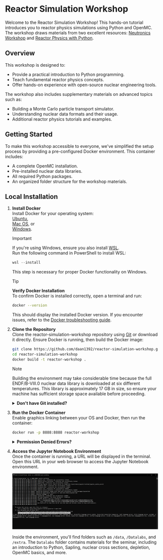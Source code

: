 # Reactor Simulation Workshop

Welcome to the Reactor Simulation Workshop! This hands-on tutorial introduces you to reactor physics simulations using Python and OpenMC. The workshop draws materials from two excellent resources: [Neutronics Workshop](https://github.com/fusion-energy/neutronics-workshop.git) and [Reactor Physics with Python](https://github.com/ezsolti/RFP.git).

## Overview

This workshop is designed to:
- Provide a practical introduction to Python programming.
- Teach fundamental reactor physics concepts.
- Offer hands-on experience with open-source nuclear engineering tools.

The workshop also includes supplementary materials on advanced topics such as:
- Building a Monte Carlo particle transport simulator.
- Understanding nuclear data formats and their usage.
- Additional reactor physics tutorials and examples.

## Getting Started

To make this workshop accessible to everyone, we've simplified the setup process by providing a pre-configured Docker environment. This container includes:
- A complete OpenMC installation.
- Pre-installed nuclear data libraries.
- All required Python packages.
- An organized folder structure for the workshop materials.

## Local Installation

1. **Install Docker**  
    Install Docker for your operating system:  
    [Ubuntu](https://docs.docker.com/install/linux/docker-ce/ubuntu/),  
    [Mac OS](https://store.docker.com/editions/community/docker-ce-desktop-mac), or  
    [Windows](https://hub.docker.com/editions/community/docker-ce-desktop-windows).  

    > [!IMPORTANT]
    > If you're using Windows, ensure you also install [WSL](https://learn.microsoft.com/en-us/windows/wsl/install).  
    > Run the following command in PowerShell to install WSL:  
    > ```powershell  
    > wsl --install  
    > ```  
    > This step is necessary for proper Docker functionality on Windows.

    > [!TIP]
    > **Verify Docker Installation**  
    > To confirm Docker is installed correctly, open a terminal and run:  
    > ```bash
    > docker --version
    > ```  
    > This should display the installed Docker version. If you encounter issues, refer to the [Docker troubleshooting guide](https://docs.docker.com/get-docker/#troubleshoot-installation).

2. **Clone the Repository**  
    Clone the reactor-simulation-workshop repository using [Git](https://git-scm.com/book/en/v2/Getting-Started-Installing-Git) or download it directly. Ensure Docker is running, then build the Docker image:  
    ```bash
    git clone https://github.com/daan1392/reactor-simulation-workshop.git
    cd reactor-simulation-workshop
    docker build -t reactor-workshop .
    ```
    > [!NOTE]
    > Building the environment may take considerable time because the full ENDF/B-VIII.0 nuclear data library is downloaded at six different temperatures. This library is approximately 17 GB in size, so ensure your machine has sufficient storage space available before proceeding.

    <details>
    <summary><b>Don't have Git installed?</b></summary>
    You can download the repository as a ZIP file and unzip it instead.
    </details>

3. **Run the Docker Container**  
    Enable graphics linking between your OS and Docker, then run the container:  
    ```bash
    docker run -p 8888:8888 reactor-workshop
    ```

    <details>
    <summary><b>Permission Denied Errors?</b></summary>
    If you're using a Linux or Ubuntu terminal and encounter permission denied errors, try running the command with elevated permissions:  
    ```bash
    sudo docker run -p 8888:8888 reactor-workshop
    ```  
    Enter your password when prompted.
    </details>

4. **Access the Jupyter Notebook Environment**  
    Once the container is running, a URL will be displayed in the terminal. Open this URL in your web browser to access the Jupyter Notebook environment.  

    ![Open the environment](docker-run.png)

    Inside the environment, you'll find folders such as `/data`, `/Datalabs`, and `/extra`. The `Datalabs` folder contains materials for the seminar, including an introduction to Python, Sapling, nuclear cross sections, depletion, OpenMC basics, and more.